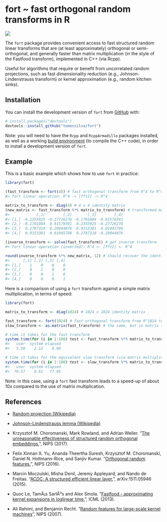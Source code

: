 
<!-- README.md is generated from README.Rmd. Please edit that file -->

# fort ~ fast orthogonal random transforms in R

<!-- badges: start -->

![](https://img.shields.io/badge/package-fort-blue?logo=r)

<!-- badges: end -->

The `fort` package provides convenient access to fast structured random
linear transforms that are (at least approximately) orthogonal or
semi-orthogonal, and generally faster than matrix multiplication (in the
style of the Fastfood transform), implemented in C++ (via Rcpp).

Useful for algorithms that require or benefit from uncorrelated random
projections, such as fast dimensionality reduction (e.g.,
Johnson-Lindenstrauss transform) or kernel approximation (e.g., random
kitchen sinks).

## Installation

You can install the development version of `fort` from
[GitHub](https://github.com/) with:

``` r
# install.packages("devtools")
devtools::install_github("tomessilva/fort")
```

Note: you will need to have the `Rcpp` and `RcppArmadillo` packages
installed, as well as a working [build
environment](https://cran.r-project.org/bin/windows/Rtools/) (to compile
the C++ code), in order to install a development version of `fort`.

## Example

This is a basic example which shows how to use `fort` in practice:

``` r
library(fort)

(fast_transform <- fort(4)) # fast orthogonal transform from R^4 to R^4
#> fort linear operation: R^4 -> [fft2] -> R^4

matrix_to_transform <- diag(4) # 4 x 4 identity matrix
(new_matrix <- fast_transform %*% matrix_to_transform) # transformed matrix
#>            [,1]        [,2]       [,3]        [,4]
#> [1,] -0.2355925 -0.27726276 -0.1701804 -0.91578391
#> [2,] -0.1701804  0.91578391  0.2355925 -0.27726276
#> [3,]  0.2787310  0.29044076 -0.9153381  0.01045798
#> [4,]  0.9153381  0.01045798  0.2787310 -0.29044076

(inverse_transform <- solve(fast_transform)) # get inverse transform
#> fort linear operation (inverted): R^4 <- [fft2] <- R^4

round(inverse_transform %*% new_matrix, 12) # should recover the identity matrix
#>      [,1] [,2] [,3] [,4]
#> [1,]    1    0    0    0
#> [2,]    0    1    0    0
#> [3,]    0    0    1    0
#> [4,]    0    0    0    1
```

Here is a comparison of using a `fort` transform against a simple matrix
multiplication, in terms of speed:

``` r
library(fort)

matrix_to_transform <- diag(1024) # 1024 x 1024 identity matrix

fast_transform <- fort(1024) # fast orthogonal transform from R^1024 to R^1024
slow_transform <- as.matrix(fast_transform) # the same, but in matrix form

# time it takes for the fast transform
system.time(for (i in 1:100) test <- fast_transform %*% matrix_to_transform, gcFirst = TRUE)
#>   user  system elapsed 
#>   5.50    2.12    8.00

# time it takes for the equivalent slow transform (via matrix multiplication)
system.time(for (i in 1:100) test <- slow_transform %*% matrix_to_transform, gcFirst = TRUE)
#>   user  system elapsed 
#>  70.57    0.61   77.95 
```

Note: in this case, using a `fort` fast transform leads to a speed-up of
about 10x compared to the use of matrix multiplication.

## References

- [Random projection
  (Wikipedia)](https://en.wikipedia.org/wiki/Random_projection)

- [Johnson-Lindenstrauss lemma
  (Wikipedia)](https://en.wikipedia.org/wiki/Johnson%E2%80%93Lindenstrauss_lemma)

- Krzysztof M. Choromanski, Mark Rowland, and Adrian Weller. “[The
  unreasonable effectiveness of structured random orthogonal
  embeddings.](https://web.archive.org/web/20230210084852/https://proceedings.neurips.cc/paper/2017/file/bf8229696f7a3bb4700cfddef19fa23f-Paper.pdf)”,
  NIPS (2017).

- Felix Xinnan X. Yu, Ananda Theertha Suresh, Krzysztof M. Choromanski,
  Daniel N. Holtmann-Rice, and Sanjiv Kumar. “[Orthogonal random
  features.](https://web.archive.org/web/20230730083009/https://proceedings.neurips.cc/paper_files/paper/2016/file/53adaf494dc89ef7196d73636eb2451b-Paper.pdf)”,
  NIPS (2016).

- Marcin Moczulski, Misha Denil, Jeremy Appleyard, and Nando de Freitas.
  “[ACDC: A structured efficient linear
  layer.](https://web.archive.org/web/20221206143544/https://arxiv.org/pdf/1511.05946.pdf)”,
  arXiv:1511.05946 (2015).

- Quoc Le, TamÃ¡s SarlÃ³s and Alex Smola. “[Fastfood - approximating
  kernel expansions in loglinear
  time.](https://web.archive.org/web/20230518190102/https://proceedings.mlr.press/v28/le13-supp.pdf)”,
  ICML (2013).

- Ali Rahimi, and Benjamin Recht. “[Random features for large-scale
  kernel
  machines](http://web.archive.org/web/20230316191621/https://proceedings.neurips.cc/paper/2007/file/013a006f03dbc5392effeb8f18fda755-Paper.pdf)”,
  NIPS (2007).
